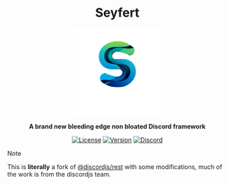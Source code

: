 <div align='center'>

  # **Seyfert**

  <img src="../../assets/icon.png" alt="seyfert" width="200px" />

  **A brand new bleeding edge non bloated Discord framework**

  [![License](https://img.shields.io/npm/l/seyfert?style=flat-square&logo=apache&color=white)](https://github.com/potoland/potocuit/blob/main/LICENSE)
  [![Version](https://img.shields.io/npm/v/seyfert?color=%23ff0000&logo=npm&style=flat-square)](https://www.npmjs.com/package/seyfert)
  [![Discord](https://img.shields.io/discord/1003825077969764412?color=%23406da2&label=support&logo=discord&style=flat-square)](https://discord.com/invite/XNw2RZFzaP)

</div>


> [!NOTE]
> This is **literally** a fork of [@discordjs/rest](https://github.com/discordjs/discord.js/tree/main/packages/rest) with some modifications, much of the work is from the discordjs team.

